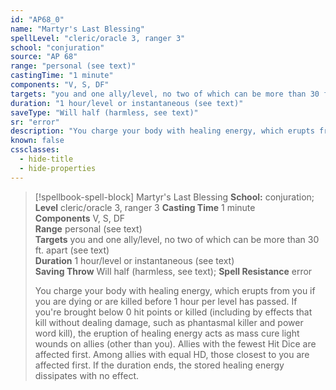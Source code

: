 ```yaml
---
id: "AP68_0"
name: "Martyr's Last Blessing"
spellLevel: "cleric/oracle 3, ranger 3"
school: "conjuration"
source: "AP 68"
range: "personal (see text)"
castingTime: "1 minute"
components: "V, S, DF"
targets: "you and one ally/level, no two of which can be more than 30 ft. apart (see text)"
duration: "1 hour/level or instantaneous (see text)"
saveType: "Will half (harmless, see text)"
sr: "error"
description: "You charge your body with healing energy, which erupts from you if you are dying or are killed before 1 hour per level has passed. If you're brought below 0 hit points or killed (including by effects that kill without dealing damage, such as phantasmal killer and power word kill), the eruption of healing energy acts as mass cure light wounds on allies (other than you). Allies with the fewest Hit Dice are affected first. Among allies with equal HD, those closest to you are affected first. If the duration ends, the stored healing energy dissipates with no effect."
known: false
cssclasses:
  - hide-title
  - hide-properties
---
```


> [!spellbook-spell-block] Martyr's Last Blessing
> **School:** conjuration; **Level** cleric/oracle 3, ranger 3
> **Casting Time** 1 minute  
> **Components** V, S, DF  
> **Range** personal (see text)  
> **Targets** you and one ally/level, no two of which can be more than 30 ft. apart (see text)  
> **Duration** 1 hour/level or instantaneous (see text)  
> **Saving Throw** Will half (harmless, see text); **Spell Resistance** error
> 
> You charge your body with healing energy, which erupts from you if you are dying or are killed before 1 hour per level has passed. If you're brought below 0 hit points or killed (including by effects that kill without dealing damage, such as phantasmal killer and power word kill), the eruption of healing energy acts as mass cure light wounds on allies (other than you). Allies with the fewest Hit Dice are affected first. Among allies with equal HD, those closest to you are affected first. If the duration ends, the stored healing energy dissipates with no effect.